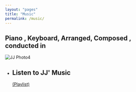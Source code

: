 ```yaml
---
layout: "pages"
title: "Music"
permalink: /music/
---
```


## Piano , Keyboard, Arranged, Composed , conducted in 

<img src="https://jjmusic-online.github.io/assets/images/albumsjackets.jpg" alt="JJ Photo4"
	title="Photo of JJ" style="min-width: 150px" />

- ## Listen to JJ' Music 
    <a href="https://youtube.com/playlist?list=PLHLU9NVhDC6OSTIwqyvpUIVaYR1A4n9s_&si=z0V2gcKS_OisPBt7" target="_blank"> (Playlist)</a>  	



